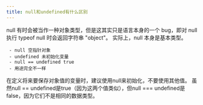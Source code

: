 ```yaml
---
title: null和undefined有什么区别
---
```


null 有时会被当作一种对象类型，但是这其实只是语言本身的一个 bug，即对 null 执行
typeof null 时会返回字符串 "object"。
实际上，null 本身是基本类型。

```
 - null 空指针对象
 - undefined 未初始化变量
 - null == undefined true
 - 用途完全不一样
```

在定义将来要保存对象值的变量时，建议使用null来初始化，不要使用其他值。
虽然null == undefined是true（因为这两个值类似），但null === undefined是false，因为它们不是相同的数据类型。